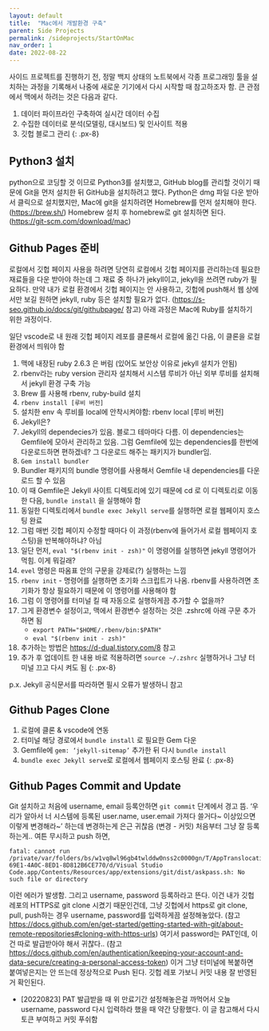 ```yaml
---
layout: default
title:  "Mac에서 개발환경 구축"
parent: Side Projects
permalink: /sideprojects/StartOnMac
nav_order: 1
date: 2022-08-22
---
```


사이드 프로젝트를 진행하기 전, 정말 백지 상태의 노트북에서 각종 프로그래밍 툴을 설치하는 과정을 기록해서 나중에 새로운 기기에서 다시 시작할 때 참고하조자 함. 큰 관점에서 맥에서 하려는 것은 다음과 같다.

1. 데이터 파이프라인 구축하여 실시간 데이터 수집
2. 수집한 데이터로 분석(모델링, 대시보드) 및 인사이트 적용
3. 깃헙 블로그 관리
{: .px-8}

## Python3 설치

python으로 코딩할 것 이므로 Python3를 설치했고, GitHub blog를 관리할 것이기 때문에 Git을 먼저 설치한 뒤 GitHub을 설치하려고 했다. Python은 dmg 파일 다운 받아서 클릭으로 설치했지만, Mac에 git을 설치하려면 Homebrew를 먼저 설치해야 한다. (https://brew.sh/) Homebrew 설치 후 homebrew로 git 설치하면 된다. (https://git-scm.com/download/mac)

## Github Pages 준비

로컬에서 깃헙 페이지 사용을 하려면 당연히 로컬에서 깃헙 페이지를 관리하는데 필요한 재료들을 다운 받아야 하는데 그 재료 중 하나가 jekyll이고, jekyll을 쓰려면 ruby가 필요하다. 만약 내가 로컬 환경에서 깃헙 페이지는 안 사용하고, 깃헙에 push해서 웹 상에서만 보길 원하면 jekyll, ruby 등은 설치할 필요가 없다. (https://s-seo.github.io/docs/git/githubpage/ 참고) 아래 과정은 Mac에 Ruby를 설치하기 위한 과정이다.

일단 vscode로 내 원래 깃헙 페이지 레포를 클론해서 로컬에 옮긴 다음, 이 클론을 로컬 환경에서 띄워야 함

1. 맥에 내장된 ruby 2.6.3 은 버림 (있어도 보안상 이유로 jekyll 설치가 안됨)
2. rbenv라는 ruby version 관리자 설치해서 시스템 루비가 아닌 외부 루비를 설치해서 jekyll 환경 구축 가능
3. Brew 를 사용해 rbenv, ruby-build 설치
4. `rbenv install [루비 버전]`
5. 설치한 env 속 루비를 local에 안착시켜야함: rbenv local [루비 버전]
6. Jekyll은? 
7. Jekyll의 dependecies가 있음. 블로그 테마마다 다름. 이 dependencies는 Gemfile에 모아서 관리하고 있음. 그럼 Gemfile에 있는 dependencies를 한번에 다운로드하면 편하겠네? 그 다운로드 해주는 패키지가 bundler임. 
8. `Gem install bundler`
9. Bundler 패키지의 bundle 명령어를 사용해서 Gemfile 내 dependencies를 다운로드 할 수 있음
10. 이 때 Gemfile은 Jekyll 사이트 디렉토리에 있기 때문에 cd 로 이 디렉토리로 이동한 다음, `bundle install` 을 실행해야 함
11. 동일한 디렉토리에서 `bundle exec Jekyll serve`를 실행하면 로컬 웹페이지 호스팅 완료
12. 그럼 매번 깃헙 페이지 수정할 때마다 이 과정(rbenv에 들어가서 로컬 웹페이지 호스팅)을 반복해야하냐? 아님
13. 일단 먼저, `eval "$(rbenv init - zsh)"`  이 명령어를 실행하면 jekyll 명령어가 먹힘. 이게 뭐길래?
14. `evel` 명령은 따옴표 안의 구문을 강제로(?) 실행하는 느낌
15. `rbenv init` - 명령어를 실행하면 초기화 스크립트가 나옴. rbenv를 사용하려면 초기화가 항상 필요하기 때문에 이 명령어를 사용해야 함
16. 그럼 이 명령어를 터미널 킬 때 자동으로 실행하게끔 추가할 수 없을까? 
17. 그게 환경변수 설정이고, 맥에서 환경변수 설정하는 것은 .zshrc에 아래 구문 추가하면 됨
    - `export PATH="$HOME/.rbenv/bin:$PATH"`
    - `eval "$(rbenv init - zsh)"`
18. 추가하는 방법은 https://d-dual.tistory.com/8 참고
19. 추가 후 업데이트 한 내용 바로 적용하려면 `source ~/.zshrc` 실행하거나 그냥 터미널 끄고 다시 켜도 됨
{: .px-8}

p.x. Jekyll 공식문서를 따라하면 필시 오류가 발생하니 참고

## Github Pages Clone

1. 로컬에 클론 & vscode에 연동
2. 터미널 해당 경로에서 `bundle install` 로 필요한 Gem 다운
3. Gemfile에 `gem: ‘jekyll-sitemap’` 추가한 뒤 다시 `bundle install`
4. `bundle exec Jekyll serve`로 로컬에서 웹페이지 호스팅 완료
{: .px-8}

## Github Pages Commit and Update

Git 설치하고 처음에 username, email 등록안하면 `git commit` 단계에서 경고 뜸. ‘우리가 알아서 너 시스템에 등록된 user.name, user.email 가져다 쓸거다~ 이상있으면 이렇게 변경해라~’ 하는데 변경하는게 은근 귀찮음 (변경 - 커밋) 처음부터 그냥 잘 등록하는게.. 여튼 무시하고 push 하면, 

```
fatal: cannot run /private/var/folders/bs/w1vq8wl96gb4twlddw0nss2c0000gn/T/AppTranslocation/53340CC7-69E1-4A0C-8ED1-8D812B6CE770/d/Visual Studio Code.app/Contents/Resources/app/extensions/git/dist/askpass.sh: No such file or directory
```

이런 에러가 발생함. 그리고 username, password 등록하라고 뜬다. 이건 내가 깃헙 레포의 HTTPS로 git clone 시켰기 때문인건데, 그냥 깃헙에서 https로 git clone, pull, push하는 경우 username, password를 입력하게끔 설정해놓았다. (참고 https://docs.github.com/en/get-started/getting-started-with-git/about-remote-repositories#cloning-with-https-urls) 여기서 password는 PAT인데, 이건 따로 발급받아야 해서 귀찮다.. (참고 https://docs.github.com/en/authentication/keeping-your-account-and-data-secure/creating-a-personal-access-token) 이거 그냥 터미널에 복붙하면 붙여넣은지는 안 뜨는데 정상적으로 Push 된다. 깃헙 레포 가보니 커밋 내용 잘 반영된거 확인된다.

- [20220823] PAT 발급받을 때 위 만료기간 설정해놓은걸 까먹어서 오늘 username, password 다시 입력하라 했을 때 약간 당황했다. 이 글 참고해서 다시 토큰 부여하고 커밋 푸쉬함
